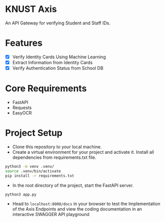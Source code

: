 # KNUST Axis

An API Gateway for verifying Student and Staff IDs.

# Features
- [x] Verify Identity Cards Using Machine Learning
- [x] Extract Information from Identity Cards
- [x] Verify Authentication Status from School DB

# Core Requirements
- FastAPI
- Requests
- EasyOCR

# Project Setup

- Clone this repository to your local machine.
- Create a virtual environment for your project and activate it. Install all dependencies from  requirements.txt file.

```bash
python3 -m venv .venv/
source .venv/bin/activate
pip install -r requirements.txt
```
  
- In the root directory of the project, start the FastAPI server.
  
```bash
python3 app.py
```

- Head to `localhost:8000/docs` in your browser to test the Implementation of the Axis Endpoints and view the coding documentation in an interactive SWAGGER API playground
